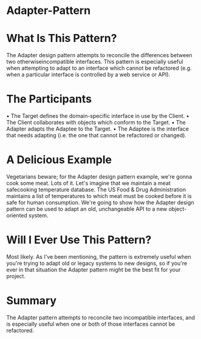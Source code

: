 # Adapter-Pattern

# What Is This Pattern?
The Adapter design pattern attempts to reconcile the differences between two otherwiseincompatible
interfaces. This pattern is especially useful when attempting to adapt to an
interface which cannot be refactored (e.g. when a particular interface is controlled by a web
service or API).

# The Participants
• The Target defines the domain-specific interface in use by the Client.
• The Client collaborates with objects which conform to the Target.
• The Adapter adapts the Adaptee to the Target.
• The Adaptee is the interface that needs adapting (i.e. the one that cannot be
refactored or changed).

# A Delicious Example
Vegetarians beware; for the Adapter design
pattern example, we're gonna cook some meat.
Lots of it.
Let's imagine that we maintain a meat safecooking
temperature database. The US Food &
Drug Administration maintains a list of
temperatures to which meat must be cooked
before it is safe for human consumption. We're
going to show how the Adapter design pattern
can be used to adapt an old, unchangeable API to
a new object-oriented system.

# Will I Ever Use This Pattern?
Most likely. As I've been mentioning, the pattern
is extremely useful when you're trying to adapt old
or legacy systems to new designs, so if you're ever
in that situation the Adapter pattern might be the
best fit for your project.

# Summary
The Adapter pattern attempts to reconcile two
incompatible interfaces, and is especially useful
when one or both of those interfaces cannot be
refactored.
